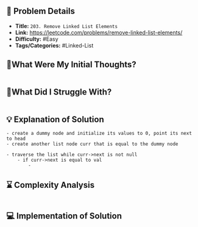 ## 📝 Problem Details

- **Title:** `203. Remove Linked List Elements`
- **Link:** https://leetcode.com/problems/remove-linked-list-elements/
- **Difficulty:**  #Easy 
- **Tags/Categories:** #Linked-List 

## 💭What Were My Initial Thoughts?

```

```

## 🤔What Did I Struggle With?

```

```

## 💡 Explanation of Solution

```
- create a dummy node and initialize its values to 0, point its next to head
- create another list node curr that is equal to the dummy node

- traverse the list while curr->next is not null
	- if curr->next is equal to val
		- 
```

## ⌛ Complexity Analysis

```

```

## 💻 Implementation of Solution

```cpp

```